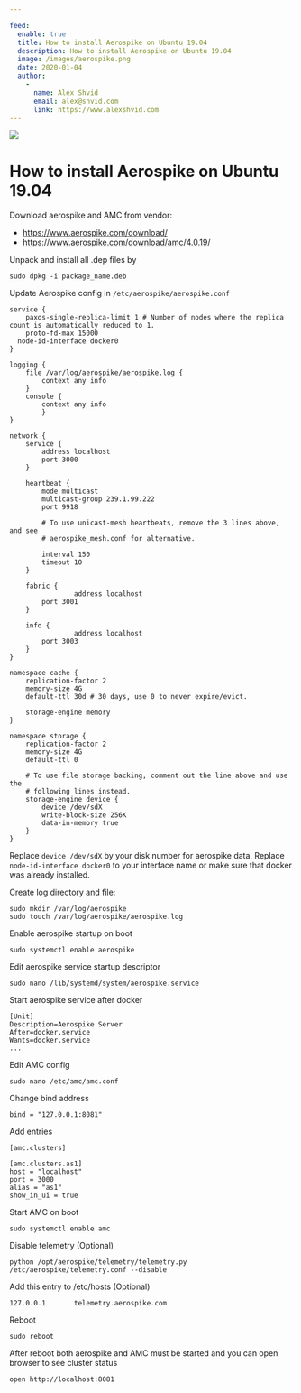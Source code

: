 ```yaml
---

feed:
  enable: true
  title: How to install Aerospike on Ubuntu 19.04
  description: How to install Aerospike on Ubuntu 19.04
  image: /images/aerospike.png
  date: 2020-01-04
  author:
    -
      name: Alex Shvid
      email: alex@shvid.com
      link: https://www.alexshvid.com
---
```


![](/images/aerospike.png)

# How to install Aerospike on Ubuntu 19.04

Download aerospike and AMC from vendor:
* https://www.aerospike.com/download/
* https://www.aerospike.com/download/amc/4.0.19/

Unpack and install all .dep files by
```
sudo dpkg -i package_name.deb
```

Update Aerospike config in `/etc/aerospike/aerospike.conf`
```
service {
	paxos-single-replica-limit 1 # Number of nodes where the replica count is automatically reduced to 1.
	proto-fd-max 15000
  node-id-interface docker0
}

logging {
	file /var/log/aerospike/aerospike.log {
		context any info
	}
	console {
		context any info
        }
}

network {
	service {
		address localhost
		port 3000
	}

	heartbeat {
		mode multicast
		multicast-group 239.1.99.222
		port 9918

		# To use unicast-mesh heartbeats, remove the 3 lines above, and see
		# aerospike_mesh.conf for alternative.

		interval 150
		timeout 10
	}

	fabric {
                address localhost
		port 3001
	}

	info {
                address localhost
		port 3003
	}
}

namespace cache {
	replication-factor 2
	memory-size 4G
	default-ttl 30d # 30 days, use 0 to never expire/evict.

	storage-engine memory
}

namespace storage {
	replication-factor 2
	memory-size 4G
	default-ttl 0

	# To use file storage backing, comment out the line above and use the
	# following lines instead.
	storage-engine device {
		device /dev/sdX
		write-block-size 256K
		data-in-memory true
	}
}

```

Replace `device /dev/sdX` by your disk number for aerospike data.
Replace `node-id-interface docker0` to your interface name or make sure that docker was already installed.

Create log directory and file:
```
sudo mkdir /var/log/aerospike
sudo touch /var/log/aerospike/aerospike.log

```

Enable aerospike startup on boot
```
sudo systemctl enable aerospike
```

Edit aerospike service startup descriptor
```
sudo nano /lib/systemd/system/aerospike.service
```

Start aerospike service after docker
```
[Unit]
Description=Aerospike Server
After=docker.service
Wants=docker.service
...
```

Edit AMC config
```
sudo nano /etc/amc/amc.conf
```

Change bind address
```
bind = "127.0.0.1:8081"
```

Add entries
```
[amc.clusters]

[amc.clusters.as1]
host = "localhost"
port = 3000
alias = "as1"
show_in_ui = true

```

Start AMC on boot
```
sudo systemctl enable amc
```

Disable telemetry (Optional)
```
python /opt/aerospike/telemetry/telemetry.py /etc/aerospike/telemetry.conf --disable
```

Add this entry to /etc/hosts (Optional)
```
127.0.0.1       telemetry.aerospike.com
```

Reboot
```
sudo reboot
```

After reboot both aerospike and AMC must be started and you can open browser to see cluster status
```
open http://localhost:8081
```
